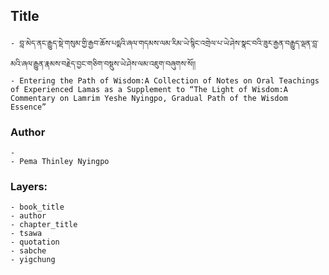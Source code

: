 ## Title
	- བླ་མེད་ནང་རྒྱུད་སྡེ་གསུམ་གྱི་རྒྱབ་ཆོས་པདྨའི་ཞལ་གདམས་ལམ་རིམ་ཡེ་སྙིང་འགྲེལ་པ་ཡེ་ཤེས་སྣང་བའི་ཟུར་རྒྱན་བརྒྱུད་ལྡན་བླ་མའི་ཞལ་རྒྱུན་རྣམས་བརྗེད་བྱང་གཅིག་བསྡུས་ཡེ་ཤེས་ལམ་འཇུག་བཞུགས་སོ།།
	- Entering the Path of Wisdom:A Collection of Notes on Oral Teachings of Experienced Lamas as a Supplement to “The Light of Wisdom:A Commentary on Lamrim Yeshe Nyingpo, Gradual Path of the Wisdom Essence”

### Author
	- 
	- Pema Thinley Nyingpo

### Layers:
	- book_title
	- author
	- chapter_title
	- tsawa
	- quotation
	- sabche
	- yigchung
